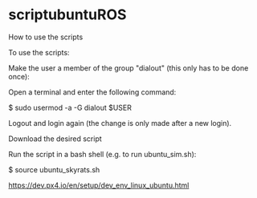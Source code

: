 # scriptubuntuROS
How to use the scripts

To use the scripts:

Make the user a member of the group "dialout" (this only has to be done once):

Open a terminal and enter the following command:

  $ sudo usermod -a -G dialout $USER
  
Logout and login again (the change is only made after a new login).

Download the desired script

Run the script in a bash shell (e.g. to run ubuntu_sim.sh):

  $ source ubuntu_skyrats.sh

https://dev.px4.io/en/setup/dev_env_linux_ubuntu.html

